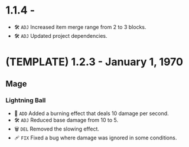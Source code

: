 # 1.1.4 - 
- 🛠️ `ADJ` Increased item merge range from 2 to 3 blocks.
- 🛠️ `ADJ` Updated project dependencies.

# (TEMPLATE) 1.2.3 - January 1, 1970
## Mage
### Lightning Ball
- 🌟 `ADD` Added a burning effect that deals 10 damage per second.
- 🛠️ `ADJ` Reduced base damage from 10 to 5.
- 🗑️ `DEL` Removed the slowing effect.
- 🩹 `FIX` Fixed a bug where damage was ignored in some conditions.